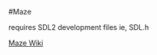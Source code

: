 
  
#Maze

requires SDL2 development files ie, SDL.h

[Maze Wiki](https://github.com/18684092/Maze/wiki)
